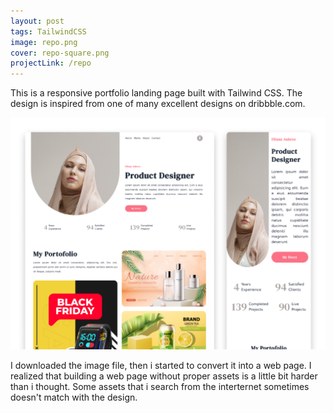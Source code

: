 ```yaml
---
layout: post
tags: TailwindCSS
image: repo.png
cover: repo-square.png
projectLink: /repo
---
```


This is a responsive portfolio landing page built with Tailwind CSS. The design is inspired from one of many excellent designs on dribbble.com.

![screenshot](/assets/img/work/repo.png)

I downloaded the image file, then i started to convert it into a web page. I realized that building a web page without proper assets is a little bit harder than i thought. Some assets that i search from the interternet sometimes doesn't match with the design.
